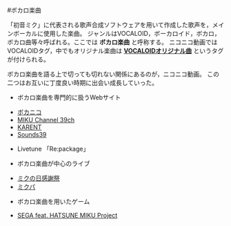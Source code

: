 #ボカロ楽曲


「初音ミク」に代表される歌声合成ソフトウェアを用いて作成した歌声を，メインボーカルに使用した楽曲。
ジャンルはVOCALOID，ボーカロイド，ボカロ，ボカロ曲等々呼ばれる。ここでは **ボカロ楽曲** と呼称する。
ニコニコ動画ではVOCALOIDタグ，中でもオリジナル楽曲は **[VOCALOIDオリジナル曲](http://www.nicovideo.jp/tag/vocaloid%E3%82%AA%E3%83%AA%E3%82%B8%E3%83%8A%E3%83%AB%E6%9B%B2)** というタグが付けられる。


ボカロ楽曲を語る上で切っても切れない関係にあるのが，ニコニコ動画。
この二つはお互いに丁度良い時期に出会い成長していった。


* ボカロ楽曲を専門的に扱うWebサイト
 - [ボカニコ](http://ex.nicovideo.jp/vocaloid)
 - [MIKU Channel 39ch](https://www.youtube.com/user/HatsuneMiku)
 - [KARENT](http://karent.jp/)
 - [Sounds39](http://sounds39.com/)


* Livetune 「Re:package」


* ボカロ楽曲が中心のライブ
 - [ミクの日感謝祭]()
 - [ミクパ]()

* ボカロ楽曲を用いたゲーム
 - [SEGA feat. HATSUNE MIKU Project](http://miku.sega.jp/)




